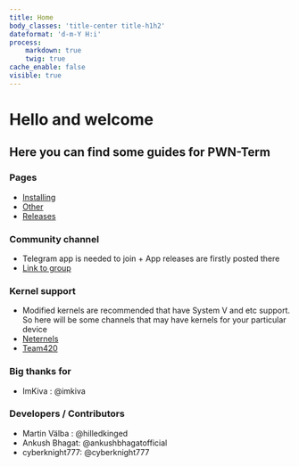 ```yaml
---
title: Home
body_classes: 'title-center title-h1h2'
dateformat: 'd-m-Y H:i'
process:
    markdown: true
    twig: true
cache_enable: false
visible: true
---
```


# Hello and welcome
## Here you can find some guides for PWN-Term

### Pages
* [Installing](https://pwn-term.github.io/installing/default.html)
* [Other](https://pwn-term.github.io/other/default.html)
* [Releases](https://pwn-term.github.io/blog/releases/blog.html)

### Community channel
* Telegram app is needed to join + App releases are firstly posted there
* [Link to group](https://t.me/pwn_term)

### Kernel support
* Modified kernels are recommended that have System V and etc support. So here will be some channels that may have kernels for your particular device
* [Neternels](https://t.me/neternels_chat)
* [Team420](https://t.me/team420nethunter)

### Big thanks for
* ImKiva : @imkiva

### Developers / Contributors
* Martin Välba : @hilledkinged
* Ankush Bhagat: @ankushbhagatofficial
* cyberknight777: @cyberknight777
